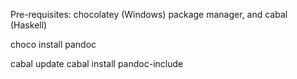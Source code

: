 Pre-requisites: chocolatey (Windows) package manager, and cabal (Haskell)

choco install pandoc

cabal update
cabal install pandoc-include
